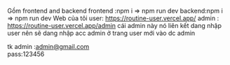 Gồm frontend and backend
frontend :npm i => npm run dev
backend:npm i => npm run dev
Web của tôi 
user: https://routine-user.vercel.app/
admin : https://routine-user.vercel.app/admin cái admin này nó liên kết dang nhập user nên sẽ dang nhập acc admin ở trang user mới vào dc admin

tk admin :admin@gmail.com  
pass:123456
